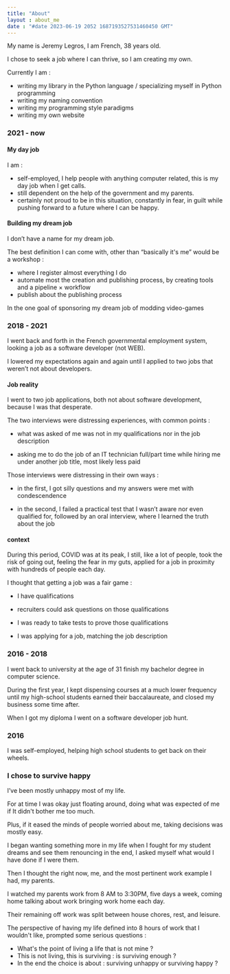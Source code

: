```yaml
---
title: "About"
layout : about_me
date : "#date 2023-06-19 2052 1687193527531460450 GMT"
---
```


My name is Jeremy Legros, I am French, 38 years old.

I chose to seek a job where I can thrive, so I am creating my own.

Currently I am :

- writing my library in the Python language / specializing myself in Python programming
- writing my naming convention
- writing my programming style paradigms
- writing my own website

### 2021 - now

#### My day job

I am :

- self-employed, I help people with anything computer related, this is my day job when I get calls.
- still dependent on the help of the government and my parents.
- certainly not proud to be in this situation, constantly in fear, in guilt while pushing forward to a future where I can be happy.

#### Building my dream job

I don’t have a name for my dream job.

The best definition I can come with, other than “basically it's me” would be a workshop :

- where I register almost everything I do
- automate most the creation and publishing process, by creating tools and a pipeline × workflow
- publish about the publishing process

In the one goal of sponsoring my dream job of modding video-games


### 2018 - 2021

I went back and forth in the French governmental employment system, looking a job as a software developer (not WEB).

I lowered my expectations again and again until I applied to two jobs that weren’t not about developers.


#### Job reality

I went to two job applications, both not about software development, because I was that desperate.

The two interviews were distressing experiences, with common points :

- what was asked of me was not in my qualifications nor in the job description

- asking me to do the job of an IT technician full/part time while hiring me under another job title, most likely less paid


Those interviews were distressing in their own ways :

- in the first, I got silly questions and my answers were met with condescendence

- in the second, I failed a practical test that I wasn’t aware nor even qualified for, followed by an oral interview, where I learned the truth about the job

#### context

During this period, COVID was at its peak, I still, like a lot of people, took the risk of going out, feeling the fear in my guts, applied for a job in proximity with hundreds of people each day.

I thought that getting a job was a fair game :

 - I have qualifications

 - recruiters could ask questions on those qualifications

 - I was ready to take tests to prove those qualifications

 - I was applying for a job, matching the job description

### 2016 - 2018

I went back to university at the age of 31 finish my bachelor degree in computer science.

During the first year, I kept dispensing courses at a much lower frequency until my high-school students earned their baccalaureate, and closed my business some time after.

When I got my diploma I went on a software developer job hunt.

### 2016

I was self-employed, helping high school students to get back on their wheels.

### I chose to survive happy

I’ve been mostly unhappy most of my life.

For at time I was okay just floating around, doing what was expected of me if It didn't bother me too much.

Plus, if it eased the minds of people worried about me, taking decisions was mostly easy.

I began wanting something more in my life when I fought for my student dreams and see them renouncing in the end, I asked myself what would I have done if I were them.

Then I thought the right now, me, and the most pertinent work example I had, my parents.

I watched my parents work from 8 AM to 3:30PM, five days a week, coming home talking about work bringing work home each day.

Their remaining off work was split between house chores, rest, and leisure.

The perspective of having my life defined into 8 hours of work that I wouldn't like, prompted some serious questions :

-  What's the point of living a life that is not mine ?
-  This is not living, this is surviving : is surviving enough ?
-  In the end the choice is about : surviving unhappy or surviving happy ?


